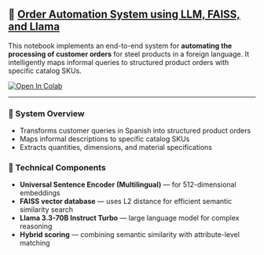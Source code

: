 ## 🧠 [Order Automation System using LLM, FAISS, and Llama](https://github.com/yourusername/yourrepo/blob/main/Order_Automation_System.ipynb)

This notebook implements an end-to-end system for **automating the processing of customer orders** for steel products in a foreign language. It intelligently maps informal queries to structured product orders with specific catalog SKUs.

[![Open In Colab](https://colab.research.google.com/assets/colab-badge.svg)](https://colab.research.google.com/github/yourusername/yourrepo/blob/main/Order_Automation_System.ipynb)

---

### 🔸 System Overview

- Transforms customer queries in Spanish into structured product orders  
- Maps informal descriptions to specific catalog SKUs  
- Extracts quantities, dimensions, and material specifications  

### 🔸 Technical Components

- **Universal Sentence Encoder (Multilingual)** — for 512-dimensional embeddings  
- **FAISS vector database** — uses L2 distance for efficient semantic similarity search  
- **Llama 3.3-70B Instruct Turbo** — large language model for complex reasoning  
- **Hybrid scoring** — combining semantic similarity with attribute-level matching  
